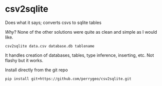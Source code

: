 csv2sqlite
==========

Does what it says; converts csvs to sqlite tables

*Why*? None of the other solutions were quite as clean and simple as I would like.

```
csv2sqlite data.csv database.db tablename
```

It handles creation of databases, tables, type inference, inserting, etc. Not flashy but it works.

Install directly from the git repo
```
pip install git+https://github.com/perrygeo/csv2sqlite.git
```
